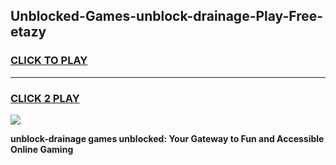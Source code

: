 
## Unblocked-Games-unblock-drainage-Play-Free-etazy
<h3>
<a href="https://premium76.site?title=unblock-drainage&ref=21A">CLICK TO PLAY</a></h3>
<hr>

<h3>
<a href="https://premium76.site?title=unblock-drainage&ref=21A">CLICK 2 PLAY</a>
  
</h3>

<a href="https://premium76.site?title=unblock-drainage&ref=21A"><img src="https://clearcache.store/games.png"></a>


**unblock-drainage games unblocked: Your Gateway to Fun and Accessible Online Gaming**

